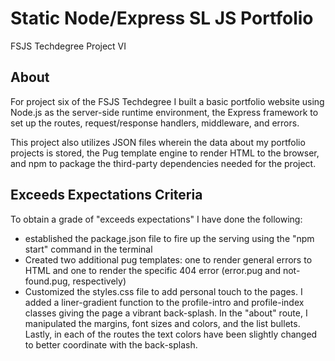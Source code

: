 # Static Node/Express SL JS Portfolio

FSJS Techdegree Project VI

## About

For project six of the FSJS Techdegree I built a basic portfolio website using Node.js as the server-side runtime environment, the Express framework to set up the routes, request/response handlers, middleware, and errors.

This project also utilizes JSON files wherein the data about my portfolio projects is stored, the Pug template engine to render HTML to the browser, and npm to package the third-party dependencies needed for the project.

## Exceeds Expectations Criteria

To obtain a grade of "exceeds expectations" I have done the following:

- established the package.json file to fire up the serving using the "npm start" command in the terminal
- Created two additional pug templates: one to render general errors to HTML and one to render the specific 404 error (error.pug and not-found.pug, respectively)
- Customized the styles.css file to add personal touch to the pages. I added a liner-gradient function to the profile-intro and profile-index classes giving the page a vibrant back-splash. In the "about" route, I manipulated the margins, font sizes and colors, and the list bullets. Lastly, in each of the routes the text colors have been slightly changed to better coordinate with the back-splash.
